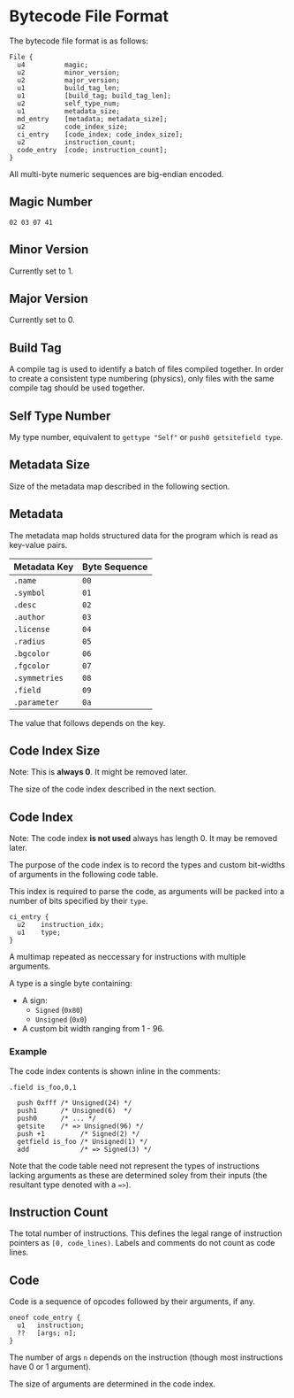 # Bytecode File Format

The bytecode file format is as follows:

```
File {
  u4          magic;
  u2          minor_version;
  u2          major_version;
  u1          build_tag_len;
  u1          [build_tag; build_tag_len];
  u2          self_type_num;
  u1          metadata_size;
  md_entry    [metadata; metadata_size];
  u2          code_index_size;
  ci_entry    [code_index; code_index_size];
  u2          instruction_count;
  code_entry  [code; instruction_count];
}
```

All multi-byte numeric sequences are big-endian encoded.

## Magic Number

```
02 03 07 41
```

## Minor Version

Currently set to 1.

## Major Version

Currently set to 0.

## Build Tag

A compile tag is used to identify a batch of files compiled together. In order to create a consistent type numbering (physics), only files with the same compile tag should be used together.

## Self Type Number

My type number, equivalent to `gettype "Self"` or `push0 getsitefield type`.

## Metadata Size

Size of the metadata map described in the following section.

## Metadata

The metadata map holds structured data for the program which is read as key-value pairs.

|Metadata Key|Byte Sequence|
|---|---|
|`.name`|`00`|
|`.symbol`|`01`|
|`.desc`|`02`|
|`.author`|`03`|
|`.license`|`04`|
|`.radius`|`05`|
|`.bgcolor`|`06`|
|`.fgcolor`|`07`|
|`.symmetries`|`08`|
|`.field`|`09`|
|`.parameter`|`0a`|

The value that follows depends on the key.

## Code Index Size

Note: This is **always 0**. It might be removed later.

The size of the code index described in the next section.

## Code Index

Note: The code index **is not used** always has length 0. It may be removed later.

The purpose of the code index is to record the types and custom bit-widths of arguments in the following code table.

This index is required to parse the code, as arguments will be packed into a number of bits specified by their `type`.

```
ci_entry {
  u2    instruction_idx;
  u1    type;
}
```

A multimap repeated as neccessary for instructions with multiple arguments.

A type is a single byte containing:

* A sign:
  * `Signed` (`0x80`)
  * `Unsigned` (`0x0`)
* A custom bit width ranging from 1 - 96.

### Example

The code index contents is shown inline in the comments:

```
.field is_foo,0,1

  push 0xfff /* Unsigned(24) */
  push1      /* Unsigned(6)  */
  push0      /* ... */
  getsite    /* => Unsigned(96) */
  push +1         /* Signed(2) */
  getfield is_foo /* Unsigned(1) */
  add             /* => Signed(3) */
```

Note that the code table need not represent the types of instructions lacking arguments as these are determined soley from their inputs (the resultant type denoted with a `=>`).

## Instruction Count

The total number of instructions. This defines the legal range of instruction pointers as `[0, code_lines)`. Labels and comments do not count as code lines.

## Code

Code is a sequence of opcodes followed by their arguments, if any.

```
oneof code_entry {
  u1   instruction;
  ??   [args; n];
}
```

The number of args `n` depends on the instruction (though most instructions have 0 or 1 argument).

The size of arguments are determined in the code index.
